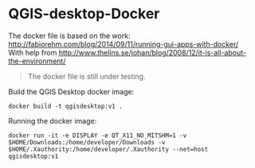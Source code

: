 # QGIS-desktop-Docker

The docker file is based on the work: http://fabiorehm.com/blog/2014/09/11/running-gui-apps-with-docker/   
With help from http://www.thelins.se/johan/blog/2008/12/it-is-all-about-the-environment/

>The docker file is still under testing.

Build the QGIS Desktop docker image:
```shell
docker build -t qgisdesktop:v1 .
```

Running the docker image:
```shell
docker run -it -e DISPLAY -e QT_X11_NO_MITSHM=1 -v $HOME/Downloads:/home/developer/Downloads -v $HOME/.Xauthority:/home/developer/.Xauthority --net=host qgisdesktop:v1
```
